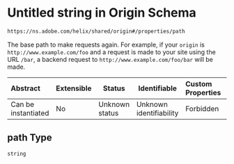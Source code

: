 # Untitled string in Origin Schema

```txt
https://ns.adobe.com/helix/shared/origin#/properties/path
```

The base path to make requests again. For example, if your `origin` is `http://www.example.com/foo` and a request is made to your site using the URL `/bar`, a backend request to `http://www.example.com/foo/bar` will be made.


| Abstract            | Extensible | Status         | Identifiable            | Custom Properties | Additional Properties | Access Restrictions | Defined In                                                        |
| :------------------ | ---------- | -------------- | ----------------------- | :---------------- | --------------------- | ------------------- | ----------------------------------------------------------------- |
| Can be instantiated | No         | Unknown status | Unknown identifiability | Forbidden         | Allowed               | none                | [origin.schema.json\*](origin.schema.json "open original schema") |

## path Type

`string`
